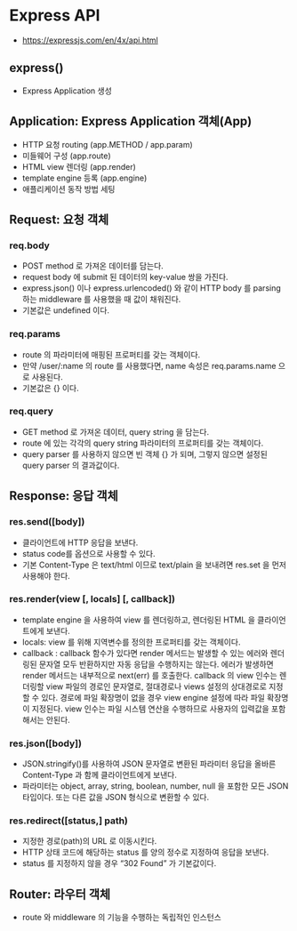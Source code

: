 # Express API

- https://expressjs.com/en/4x/api.html

## express()

- Express Application 생성

## Application: Express Application 객체(App)

- HTTP 요청 routing (app.METHOD / app.param)
- 미들웨어 구성 (app.route)
- HTML view 렌더링 (app.render)
- template engine 등록 (app.engine)
- 애플리케이션 동작 방법 세팅

## Request: 요청 객체

### req.body

- POST method 로 가져온 데이터를 담는다.
- request body 에 submit 된 데이터의 key-value 쌍을 가진다.
- express.json() 이나 express.urlencoded() 와 같이 HTTP body 를 parsing 하는 middleware 를 사용했을 때 값이 채워진다.
- 기본값은 undefined 이다.

### req.params

- route 의 파라미터에 매핑된 프로퍼티를 갖는 객체이다.
- 만약 /user/:name 의 route 를 사용했다면, name 속성은 req.params.name 으로 사용된다.
- 기본값은 {} 이다.

### req.query

- GET method 로 가져온 데이터, query string 을 담는다.
- route 에 있는 각각의 query string 파라미터의 프로퍼티를 갖는 객체이다.
- query parser 를 사용하지 않으면 빈 객체 {} 가 되며, 그렇지 않으면 설정된 query parser 의 결과값이다.

## Response: 응답 객체

### res.send([body])

- 클라이언트에 HTTP 응답을 보낸다.
- status code를 옵션으로 사용할 수 있다.
- 기본 Content-Type 은 text/html 이므로 text/plain 을 보내려면 res.set 을 먼저 사용해야 한다.

### res.render(view [, locals] [, callback])

- template engine 을 사용하여 view 를 렌더링하고, 렌더링된 HTML 을 클라이언트에게 보낸다.
- locals: view 를 위해 지역변수를 정의한 프로퍼티를 갖는 객체이다.
- callback : callback 함수가 있다면 render 메서드는 발생할 수 있는 에러와 렌더링된 문자열 모두 반환하지만 자동 응답을 수행하지는 않는다.
  에러가 발생하면 render 메서드는 내부적으로 next(err) 를 호출한다.
  callback 의 view 인수는 렌더링할 view 파일의 경로인 문자열로, 절대경로나 views 설정의 상대경로로 지정할 수 있다.
  경로에 파일 확장명이 없을 경우 view engine 설정에 따라 파일 확장명이 지정된다.
  view 인수는 파일 시스템 연산을 수행하므로 사용자의 입력값을 포함해서는 안된다.

### res.json([body])

- JSON.stringify()를 사용하여 JSON 문자열로 변환된 파라미터 응답을 올바른 Content-Type 과 함께 클라이언트에게 보낸다.
- 파라미터는 object, array, string, boolean, number, null 을 포함한 모든 JSON 타입이다. 또는 다른 값을 JSON 형식으로 변환할 수 있다.

### res.redirect([status,] path)

- 지정한 경로(path)의 URL 로 이동시킨다.
- HTTP 상태 코드에 해당하는 status 를 양의 정수로 지정하여 응답을 보낸다.
- status 를 지정하지 않을 경우 “302 Found” 가 기본값이다.

## Router: 라우터 객체

- route 와 middleware 의 기능을 수행하는 독립적인 인스턴스
